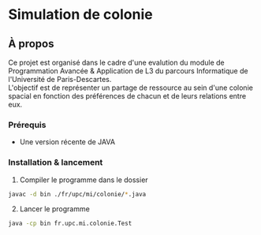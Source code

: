 # Simulation de colonie

##  À propos
Ce projet est organisé dans le cadre d'une evalution du module de Programmation Avancée & Application de L3 du parcours
Informatique de l'Université de Paris-Descartes.\
L'objectif est de représenter un partage de ressource au sein d'une colonie spacial en fonction des préférences
de chacun et de leurs relations entre eux.

### Prérequis
* Une version récente de JAVA

### Installation & lancement
1. Compiler le programme dans le dossier
```sh
javac -d bin ./fr/upc/mi/colonie/*.java
```
2. Lancer le programme
```sh
java -cp bin fr.upc.mi.colonie.Test
```

